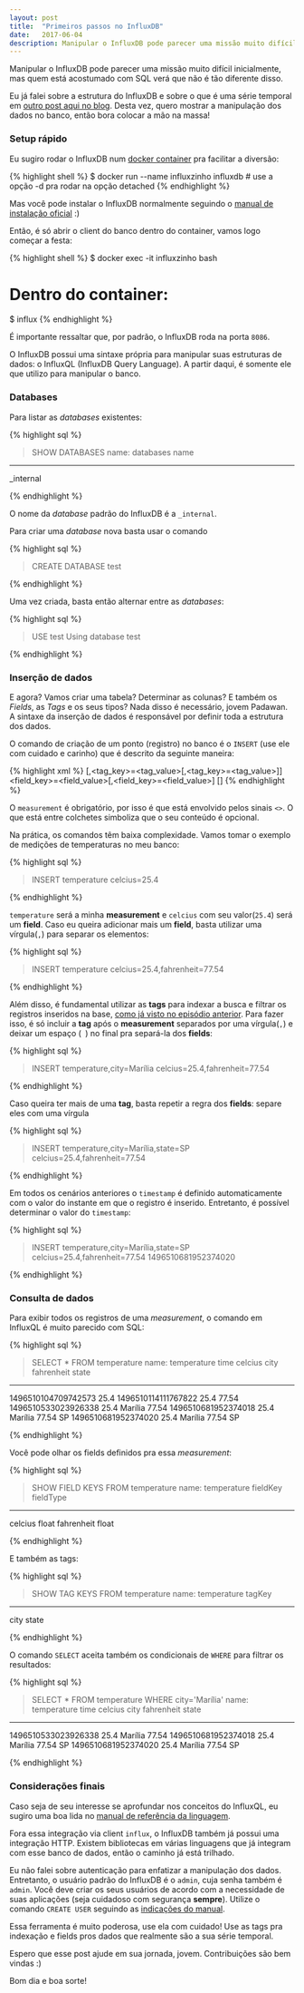 ```yaml
---
layout: post
title:  "Primeiros passos no InfluxDB"
date:   2017-06-04
description: Manipular o InfluxDB pode parecer uma missão muito difícil inicialmente, mas quem está acostumado com SQL verá que não é tão diferente disso.
---
```


<p class="intro"><span class="dropcap">M</span>anipular o InfluxDB pode parecer uma missão muito difícil inicialmente, mas quem está acostumado com SQL verá que não é tão diferente disso.</p>

Eu já falei sobre a estrutura do InfluxDB e sobre o que é uma série temporal em [outro post aqui no blog](/blog/series-temporais-e-influxdb). Desta vez, quero mostrar a manipulação dos dados no banco, então bora colocar a mão na massa!

### Setup rápido
Eu sugiro rodar o InfluxDB num [docker container](https://www.docker.com/what-container) pra facilitar a diversão:

{% highlight shell %}
$ docker run --name influxzinho influxdb # use a opção -d pra rodar na opção detached
{% endhighlight %}

Mas você pode instalar o InfluxDB normalmente seguindo o [manual de instalação oficial](https://portal.influxdata.com/downloads#influxdb) :)

Então, é só abrir o client do banco dentro do container, vamos logo começar a festa:

{% highlight shell %}
$ docker exec -it influxzinho bash
# Dentro do container:
$ influx
{% endhighlight %}

É importante ressaltar que, por padrão, o InfluxDB roda na porta `8086`.

O InfluxDB possui uma sintaxe própria para manipular suas estruturas de dados: o InfluxQL (InfluxDB Query Language). A partir daqui, é somente ele que utilizo para manipular o banco.

### Databases

Para listar as *databases* existentes:

{% highlight sql %}
> SHOW DATABASES
name: databases
name
----
_internal

>
{% endhighlight %}

O nome da *database* padrão do InfluxDB é a `_internal`.

Para criar uma *database* nova basta usar o comando

{% highlight sql %}
> CREATE DATABASE test
>
{% endhighlight %}

Uma vez criada, basta então alternar entre as *databases*:

{% highlight sql %}
> USE test
Using database test
>
{% endhighlight %}

### Inserção de dados
E agora? Vamos criar uma tabela? Determinar as colunas? E também os *Fields*, as *Tags* e os seus tipos?
Nada disso é necessário, jovem Padawan. A sintaxe da inserção de dados é responsável por definir toda a estrutura dos dados.

O comando de criação de um ponto (registro) no banco é o `INSERT` (use ele com cuidado e carinho) que é descrito da seguinte maneira:

{% highlight xml %}
<measurement>[,<tag_key>=<tag_value>[,<tag_key>=<tag_value>]] <field_key>=<field_value>[,<field_key>=<field_value>] [<timestamp>]
{% endhighlight %}

O `measurement` é obrigatório, por isso é que está envolvido pelos sinais `<>`. O que está entre colchetes simboliza que o seu conteúdo é opcional.

Na prática, os comandos têm baixa complexidade. Vamos tomar o exemplo de medições de temperaturas no meu banco:

{% highlight sql %}
> INSERT temperature celcius=25.4
>
{% endhighlight %}

`temperature` será a minha **measurement** e `celcius` com seu valor(`25.4`) será um **field**. Caso eu queira adicionar mais um **field**, basta utilizar uma vírgula(`,`) para separar os elementos:

{% highlight sql %}
> INSERT temperature celcius=25.4,fahrenheit=77.54
>
{% endhighlight %}

Além disso, é fundamental utilizar as **tags** para indexar a busca e filtrar os registros inseridos na base, [como já visto no episódio anterior](/blog/series-temporais-e-influxdb/#tags). Para fazer isso, é só incluir a **tag** após o **measurement** separados por uma vírgula(`,`) e deixar um espaço (` `) no final pra separá-la dos **fields**:

{% highlight sql %}
> INSERT temperature,city=Marília celcius=25.4,fahrenheit=77.54
>
{% endhighlight %}

Caso queira ter mais de uma **tag**, basta repetir a regra dos **fields**: separe eles com uma vírgula

{% highlight sql %}
> INSERT temperature,city=Marília,state=SP celcius=25.4,fahrenheit=77.54
>
{% endhighlight %}

Em todos os cenários anteriores o `timestamp` é definido automaticamente com o valor do instante em que o registro é inserido. Entretanto, é possível determinar o valor do `timestamp`:

{% highlight sql %}
> INSERT temperature,city=Marília,state=SP celcius=25.4,fahrenheit=77.54 1496510681952374020
>
{% endhighlight %}

### Consulta de dados
Para exibir todos os registros de uma *measurement*, o comando em InfluxQL é muito parecido com SQL:

{% highlight sql %}
> SELECT * FROM temperature
name: temperature
time                celcius city      fahrenheit state
----                ------- ----      ---------- -----
1496510104709742573 25.4
1496510114111767822 25.4              77.54
1496510533023926338 25.4    Marília   77.54
1496510681952374018 25.4    Marília   77.54      SP
1496510681952374020 25.4    Marília   77.54      SP

>
{% endhighlight %}

Você pode olhar os fields definidos pra essa *measurement*:

{% highlight sql %}
> SHOW FIELD KEYS FROM temperature
name: temperature
fieldKey   fieldType
--------   ---------
celcius    float
fahrenheit float

>
{% endhighlight %}

E também as tags:

{% highlight sql %}
> SHOW TAG KEYS FROM temperature
name: temperature
tagKey
------
city
state

>
{% endhighlight %}

O comando `SELECT` aceita também os condicionais de `WHERE` para filtrar os resultados:

{% highlight sql %}
> SELECT * FROM temperature WHERE city='Marília'
name: temperature
time                celcius city    fahrenheit state
----                ------- ----    ---------- -----
1496510533023926338 25.4    Marília 77.54
1496510681952374018 25.4    Marília 77.54      SP
1496510681952374020 25.4    Marília 77.54      SP

>
{% endhighlight %}

### Considerações finais
Caso seja de seu interesse se aprofundar nos conceitos do InfluxQL, eu sugiro uma boa lida no [manual de referência da linguagem](https://docs.influxdata.com/influxdb/latest/query_language/spec/).

Fora essa integração via client `influx`, o InfluxDB também já possui uma integração HTTP. Existem bibliotecas em várias linguagens que já integram com esse banco de dados, então o caminho já está trilhado.

Eu não falei sobre autenticação para enfatizar a manipulação dos dados. Entretanto, o usuário padrão do InfluxDB é o `admin`, cuja senha também é `admin`. Você deve criar os seus usuários de acordo com a necessidade de suas aplicações (seja cuidadoso com segurança **sempre**). Utilize o comando `CREATE USER` seguindo as [indicações do manual](https://docs.influxdata.com/influxdb/v1.2/query_language/spec/).

Essa ferramenta é muito poderosa, use ela com cuidado! Use as tags pra indexação e fields pros dados que realmente são a sua série temporal.

Espero que esse post ajude em sua jornada, jovem. Contribuições são bem vindas :)

Bom dia e boa sorte!